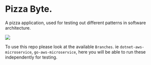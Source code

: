 #  Pizza Byte. 
A pizza application, used for testing out different patterns in software architecture.

![](https://images.unsplash.com/photo-1560302014-f44964f3e8b7?ixlib=rb-4.0.3&ixid=M3wxMjA3fDB8MHxwaG90by1wYWdlfHx8fGVufDB8fHx8fA%3D%3D&auto=format&fit=crop&w=3262&q=80)

To use this repo please look at the available `Branches`. ie `dotnet-aws-microservice`, `go-aws-microservice`, here you will be able to run these independently for testing.
